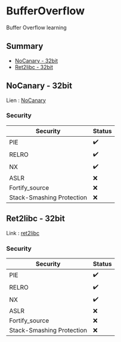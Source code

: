 # BufferOverflow
Buffer Overflow learning

## Summary

* [NoCanary - 32bit](#nocanary---32bit)
* [Ret2libc - 32bit](#ret2libc---32bit)

## NoCanary - 32bit

Lien : [NoCanary](https://github.com/MandelV/BufferOverflow/tree/main/32bit/nocanary)

### Security
| Security                      | Status |
|----------                     |--------|
| PIE                           |   ✔️   |
| RELRO                         |   ✔️   |
| NX                            |   ✔️   |
| ASLR                          |   ❌   |
| Fortify_source                |   ❌   |
| Stack-Smashing Protection     |   ❌   |


## Ret2libc - 32bit

Link : [ret2libc](https://github.com/MandelV/BufferOverflow/tree/main/32bit/ret2libc)

### Security
| Security                      | Status |
|----------                     |--------|
| PIE                           |   ✔️   |
| RELRO                         |   ✔️   |
| NX                            |   ✔️   |
| ASLR                          |   ❌   |
| Fortify_source                |   ❌   |
| Stack-Smashing Protection     |   ❌   |

